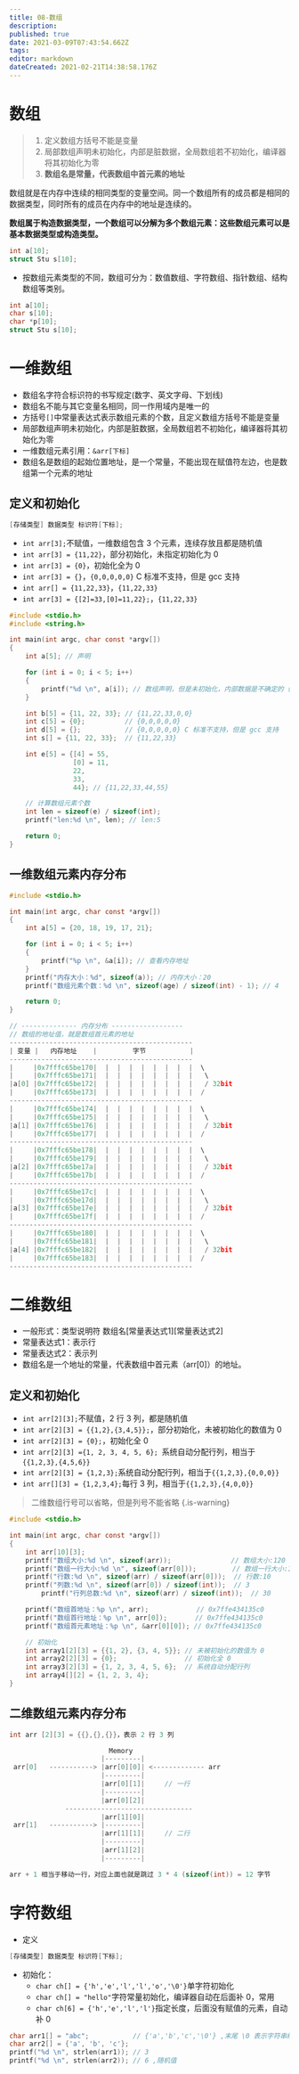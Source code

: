 ```yaml
---
title: 08-数组
description: 
published: true
date: 2021-03-09T07:43:54.662Z
tags: 
editor: markdown
dateCreated: 2021-02-21T14:38:58.176Z
---
```


# 数组

> 1. 定义数组方括号不能是变量
> 2. 局部数组声明未初始化，内部是脏数据，全局数组若不初始化，编译器将其初始化为零
> 3. **数组名是常量，代表数组中首元素的地址**

数组就是在内存中连续的相同类型的变量空间。同一个数组所有的成员都是相同的数据类型，同时所有的成员在内存中的地址是连续的。

**数组属于构造数据类型，一个数组可以分解为多个数组元素：这些数组元素可以是基本数据类型或构造类型。**

```c
int a[10];  
struct Stu s[10];
```

- 按数组元素类型的不同，数组可分为：数值数组、字符数组、指针数组、结构数组等类别。

```c
int a[10];
char s[10];
char *p[10];
struct Stu s[10];
```

# 一维数组

- 数组名字符合标识符的书写规定(数字、英文字母、下划线)
- 数组名不能与其它变量名相同，同一作用域内是唯一的
- 方括号`[]`中常量表达式表示数组元素的个数，且定义数组方括号不能是变量
- 局部数组声明未初始化，内部是脏数据，全局数组若不初始化，编译器将其初始化为零
- 一维数组元素引用：`&arr[下标]`
- 数组名是数组的起始位置地址，是一个常量，不能出现在赋值符左边，也是数组第一个元素的地址

## 定义和初始化

```c
[存储类型] 数据类型 标识符[下标];
```

- `int arr[3];`不赋值，一维数组包含 3 个元素，连续存放且都是随机值
- `int arr[3] = {11,22}`，部分初始化，未指定初始化为 0
- `int arr[3] = {0}`，初始化全为 0
- `int arr[3] = {}`，`{0,0,0,0,0}` C 标准不支持，但是 gcc 支持
- `int arr[] = {11,22,33}`，`{11,22,33}`
- `int arr[3] = {[2]=33,[0]=11,22};`，`{11,22,33}`

```c
#include <stdio.h>
#include <string.h>

int main(int argc, char const *argv[])
{
    int a[5]; // 声明

    for (int i = 0; i < 5; i++)
    {
        printf("%d \n", a[i]); // 数组声明，但是未初始化，内部数据是不确定的（垃圾数据）
    }

    int b[5] = {11, 22, 33}; // {11,22,33,0,0}
    int c[5] = {0};          // {0,0,0,0,0}
    int d[5] = {};           // {0,0,0,0,0} C 标准不支持，但是 gcc 支持
    int s[] = {11, 22, 33};  // {11,22,33}

    int e[5] = {[4] = 55,
                [0] = 11,
                22,
                33,
                44}; // {11,22,33,44,55}

    // 计算数组元素个数
    int len = sizeof(e) / sizeof(int);
    printf("len:%d \n", len); // len:5

    return 0;
}
```

## 一维数组元素内存分布

```c
#include <stdio.h>

int main(int argc, char const *argv[])
{
    int a[5] = {20, 18, 19, 17, 21};

    for (int i = 0; i < 5; i++)
    {
        printf("%p \n", &a[i]); // 查看内存地址
    }
    printf("内存大小：%d", sizeof(a)); // 内存大小：20
    printf("数组元素个数：%d \n", sizeof(age) / sizeof(int) - 1); // 4

    return 0;
}

// -------------- 内存分布 ------------------
// 数组的地址值，就是数组首元素的地址
----------------------------------------------
| 变量 |   内存地址    |         字节           |
----------------------------------------------
|     |0x7fffc65be170|  |  |  |  |  |  |  |  |  \
|     |0x7fffc65be171|  |  |  |  |  |  |  |  |   \
|a[0] |0x7fffc65be172|  |  |  |  |  |  |  |  |   / 32bit
|     |0x7fffc65be173|  |  |  |  |  |  |  |  |  /
----------------------------------------------
|     |0x7fffc65be174|  |  |  |  |  |  |  |  |  \
|     |0x7fffc65be175|  |  |  |  |  |  |  |  |   \
|a[1] |0x7fffc65be176|  |  |  |  |  |  |  |  |   / 32bit
|     |0x7fffc65be177|  |  |  |  |  |  |  |  |  /
----------------------------------------------
|     |0x7fffc65be178|  |  |  |  |  |  |  |  |  \
|     |0x7fffc65be179|  |  |  |  |  |  |  |  |   \
|a[2] |0x7fffc65be17a|  |  |  |  |  |  |  |  |   / 32bit
|     |0x7fffc65be17b|  |  |  |  |  |  |  |  |  /
----------------------------------------------
|     |0x7fffc65be17c|  |  |  |  |  |  |  |  |  \
|     |0x7fffc65be17d|  |  |  |  |  |  |  |  |   \
|a[3] |0x7fffc65be17e|  |  |  |  |  |  |  |  |   / 32bit
|     |0x7fffc65be17f|  |  |  |  |  |  |  |  |  /
----------------------------------------------
|     |0x7fffc65be180|  |  |  |  |  |  |  |  |  \
|     |0x7fffc65be181|  |  |  |  |  |  |  |  |   \
|a[4] |0x7fffc65be182|  |  |  |  |  |  |  |  |   / 32bit
|     |0x7fffc65be183|  |  |  |  |  |  |  |  |  /
----------------------------------------------
```

# 二维数组

- 一般形式：类型说明符 数组名[常量表达式1][常量表达式2]
- 常量表达式1：表示行
- 常量表达式2：表示列
- 数组名是一个地址的常量，代表数组中首元素（arr[0]）的地址。

## 定义和初始化

- `int arr[2][3];`不赋值，2 行 3 列，都是随机值
- `int arr[2][3] = {{1,2},{3,4,5}};`，部分初始化，未被初始化的数值为 0
- `int arr[2][3] = {0};`，初始化全 0
- `int arr[2][3] ={1, 2, 3, 4, 5, 6}; `系统自动分配行列，相当于`{{1,2,3},{4,5,6}}`
- `int arr[2][3] = {1,2,3};`系统自动分配行列，相当于`{{1,2,3},{0,0,0}}`
- `int arr[][3] = {1,2,3,4};`每行 3 列，相当于`{{1,2,3},{4,0,0}}`

> 二维数组行号可以省略，但是列号不能省略
{.is-warning}


```c
#include <stdio.h>

int main(int argc, char const *argv[])
{
    int arr[10][3];
    printf("数组大小:%d \n", sizeof(arr));               // 数组大小:120
    printf("数组一行大小:%d \n", sizeof(arr[0]));         // 数组一行大小:12
    printf("行数:%d \n", sizeof(arr) / sizeof(arr[0]));  // 行数:10
    printf("列数:%d \n", sizeof(arr[0]) / sizeof(int));  // 3
		printf("行列总数:%d \n", sizeof(arr) / sizeof(int));  // 30

    printf("数组首地址：%p \n", arr);            // 0x7ffe434135c0
    printf("数组首行地址：%p \n", arr[0]);       // 0x7ffe434135c0
    printf("数组首元素地址：%p \n", &arr[0][0]); // 0x7ffe434135c0

    // 初始化
    int array1[2][3] = {{1, 2}, {3, 4, 5}}; // 未被初始化的数值为 0
    int array2[2][3] = {0};                 // 初始化全 0
    int array3[2][3] = {1, 2, 3, 4, 5, 6};  // 系统自动分配行列
    int array4[][2] = {1, 2, 3, 4};
}
```

## 二维数组元素内存分布

```c
int arr [2][3] = {{},{},{}}，表示 2 行 3 列

                         Memory
                       |---------|
 arr[0]   -----------> |arr[0][0]| <------------- arr
                       |---------|      
                       |arr[0][1]|     // 一行
                       |---------|
                       |arr[0][2]|
              --------------------------------
                       |arr[1][0]|
 arr[1]   -----------> |---------|
                       |arr[1][1]|     // 二行
                       |---------|
                       |arr[1][2]|
                       |---------|

arr + 1 相当于移动一行，对应上面也就是跳过 3 * 4 (sizeof(int)) = 12 字节
```

# 字符数组

- 定义

```c
[存储类型] 数据类型 标识符[下标];
```

- 初始化：
	- `char ch[] = {'h','e','l','l','o','\0'}`单字符初始化
  - `char ch[] = "hello"`字符常量初始化，编译器自动在后面补 0，常用
  - `char ch[6] = {'h','e','l','l'}`指定长度，后面没有赋值的元素，自动补 0

```c
char arr1[] = "abc";           // {'a','b','c','\0'} ,末尾 \0 表示字符串结束标志
char arr2[] = {'a', 'b', 'c'};
printf("%d \n", strlen(arr1)); // 3
printf("%d \n", strlen(arr2)); // 6 ,随机值
```
